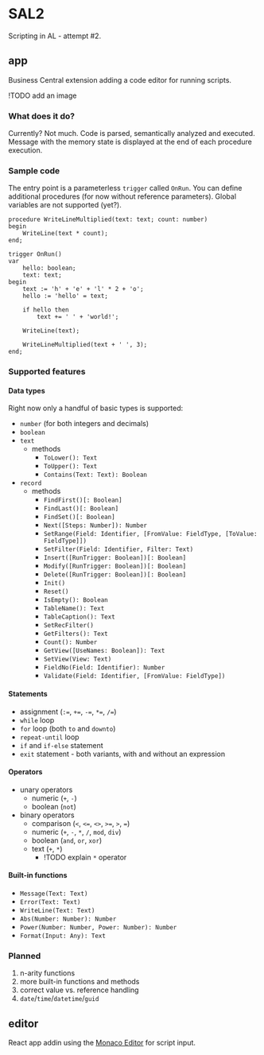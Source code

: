 # SAL2

Scripting in AL - attempt #2.

## app

Business Central extension adding a code editor for running scripts.

!TODO add an image

### What does it do?

Currently? Not much. Code is parsed, semantically analyzed and executed. Message with the memory state is displayed at the end of each procedure execution.

### Sample code

The entry point is a parameterless `trigger` called `OnRun`. You can define additional procedures (for now without reference parameters).
Global variables are not supported (yet?).

```sal
procedure WriteLineMultiplied(text: text; count: number)
begin
    WriteLine(text * count);
end;

trigger OnRun()
var
    hello: boolean;
    text: text;
begin
    text := 'h' + 'e' + 'l' * 2 + 'o';
    hello := 'hello' = text;

    if hello then
        text += ' ' + 'world!';

    WriteLine(text);

    WriteLineMultiplied(text + ' ', 3);
end;
```

### Supported features

#### Data types

Right now only a handful of basic types is supported:

- `number` (for both integers and decimals)
- `boolean`
- `text`
  - methods
    - `ToLower(): Text`
    - `ToUpper(): Text`
    - `Contains(Text: Text): Boolean`
- `record`
  - methods
    - `FindFirst()[: Boolean]`
    - `FindLast()[: Boolean]`
    - `FindSet()[: Boolean]`
    - `Next([Steps: Number]): Number`
    - `SetRange(Field: Identifier, [FromValue: FieldType, [ToValue: FieldType]])`
    - `SetFilter(Field: Identifier, Filter: Text)`
    - `Insert([RunTrigger: Boolean])[: Boolean]`
    - `Modify([RunTrigger: Boolean])[: Boolean]`
    - `Delete([RunTrigger: Boolean])[: Boolean]`
    - `Init()`
    - `Reset()`
    - `IsEmpty(): Boolean`
    - `TableName(): Text`
    - `TableCaption(): Text`
    - `SetRecFilter()`
    - `GetFilters(): Text`
    - `Count(): Number`
    - `GetView([UseNames: Boolean]): Text`
    - `SetView(View: Text)`
    - `FieldNo(Field: Identifier): Number`
    - `Validate(Field: Identifier, [FromValue: FieldType])`

#### Statements

- assignment (`:=`, `+=`, `-=`, `*=`, `/=`)
- `while` loop
- `for` loop (both `to` and `downto`)
- `repeat-until` loop
- `if` and `if-else` statement
- `exit` statement - both variants, with and without an expression

#### Operators

- unary operators
  - numeric (`+`, `-`)
  - boolean (`not`)
- binary operators
  - comparison (`<`, `<=`, `<>`, `>=`, `>`, `=`)
  - numeric (`+`, `-`, `*`, `/`, `mod`, `div`)
  - boolean (`and`, `or`, `xor`)
  - text (`+`, `*`)
    - !TODO explain `*` operator

#### Built-in functions

- `Message(Text: Text)`
- `Error(Text: Text)`
- `WriteLine(Text: Text)`
- `Abs(Number: Number): Number`
- `Power(Number: Number, Power: Number): Number`
- `Format(Input: Any): Text`

### Planned

1. n-arity functions
1. more built-in functions and methods
1. correct value vs. reference handling
1. `date`/`time`/`datetime`/`guid`

## editor

React app addin using the [Monaco Editor](https://github.com/microsoft/monaco-editor) for script input.
